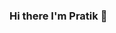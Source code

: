 ### Hi there I'm Pratik  👋

<!--
**pratik23rj/pratik23rj** is a ✨ _special_ ✨ repository because its `README.md` (this file) appears on your GitHub profile.

Here are some ideas to get you started:

- 🔭 I’m currently working on ...
- 🌱 I’m currently learning ...
- 👯 I’m looking to collaborate on ...
- 🤔 I’m looking for help with ...
- 💬 Ask me about ...
- 📫 How to reach me: pratik23rj@gmail.com
- 😄 Pronouns: ...
- ⚡ Fun fact: ...
-->
